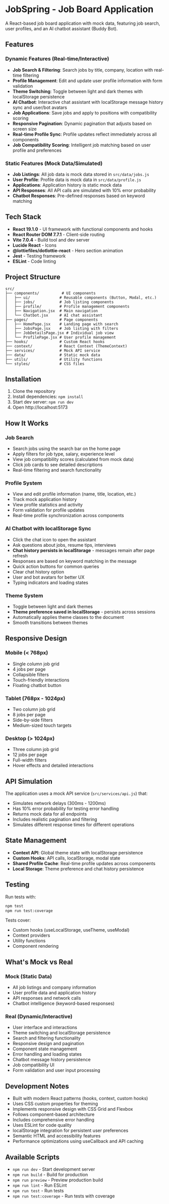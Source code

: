 # JobSpring - Job Board Application

A React-based job board application with mock data, featuring job search, user profiles, and an AI chatbot assistant (Buddy Bot).

## Features

### Dynamic Features (Real-time/Interactive)
- **Job Search & Filtering**: Search jobs by title, company, location with real-time filtering
- **Profile Management**: Edit and update user profile information with form validation
- **Theme Switching**: Toggle between light and dark themes with localStorage persistence
- **AI Chatbot**: Interactive chat assistant with localStorage message history sync and user/bot avatars
- **Job Applications**: Save jobs and apply to positions with compatibility scoring
- **Responsive Pagination**: Dynamic pagination that adjusts based on screen size
- **Real-time Profile Sync**: Profile updates reflect immediately across all components
- **Job Compatibility Scoring**: Intelligent job matching based on user profile and preferences

### Static Features (Mock Data/Simulated)
- **Job Listings**: All job data is mock data stored in `src/data/jobs.js`
- **User Profile**: Profile data is mock data in `src/data/profile.js`
- **Applications**: Application history is static mock data
- **API Responses**: All API calls are simulated with 10% error probability
- **Chatbot Responses**: Pre-defined responses based on keyword matching

## Tech Stack

- **React 19.1.0** - UI framework with functional components and hooks
- **React Router DOM 7.7.1** - Client-side routing
- **Vite 7.0.4** - Build tool and dev server
- **Lucide React** - Icons
- **@lottiefiles/dotlottie-react** - Hero section animation
- **Jest** - Testing framework
- **ESLint** - Code linting

## Project Structure

```
src/
├── components/          # UI components
│   ├── ui/             # Reusable components (Button, Modal, etc.)
│   ├── jobs/           # Job listing components
│   ├── profile/        # Profile management components
│   ├── Navigation.jsx  # Main navigation
│   └── Chatbot.jsx     # AI chat assistant
├── pages/              # Page components
│   ├── HomePage.jsx    # Landing page with search
│   ├── JobsPage.jsx    # Job listing with filters
│   ├── JobDetailsPage.jsx # Individual job view
│   └── ProfilePage.jsx # User profile management
├── hooks/              # Custom React hooks
├── context/            # React Context (ThemeContext)
├── services/           # Mock API service
├── data/               # Static mock data
├── utils/              # Utility functions
└── styles/             # CSS files
```

## Installation

1. Clone the repository
2. Install dependencies: `npm install`
3. Start dev server: `npm run dev`
4. Open http://localhost:5173

## How It Works

### Job Search
- Search jobs using the search bar on the home page
- Apply filters for job type, salary, experience level
- View job compatibility scores (calculated from mock data)
- Click job cards to see detailed descriptions
- Real-time filtering and search functionality

### Profile System
- View and edit profile information (name, title, location, etc.)
- Track mock application history
- View profile statistics and activity
- Form validation for profile updates
- Real-time profile synchronization across components

### AI Chatbot with localStorage Sync
- Click the chat icon to open the assistant
- Ask questions about jobs, resume tips, interviews
- **Chat history persists in localStorage** - messages remain after page refresh
- Responses are based on keyword matching in the message
- Quick action buttons for common queries
- Clear chat history option
- User and bot avatars for better UX
- Typing indicators and loading states

### Theme System
- Toggle between light and dark themes
- **Theme preference saved in localStorage** - persists across sessions
- Automatically applies theme classes to the document
- Smooth transitions between themes

## Responsive Design

### Mobile (< 768px)
- Single column job grid
- 4 jobs per page
- Collapsible filters
- Touch-friendly interactions
- Floating chatbot button

### Tablet (768px - 1024px)
- Two column job grid
- 8 jobs per page
- Side-by-side filters
- Medium-sized touch targets

### Desktop (> 1024px)
- Three column job grid
- 12 jobs per page
- Full-width filters
- Hover effects and detailed interactions

## API Simulation

The application uses a mock API service (`src/services/api.js`) that:
- Simulates network delays (300ms - 1200ms)
- Has 10% error probability for testing error handling
- Returns mock data for all endpoints
- Includes realistic pagination and filtering
- Simulates different response times for different operations

## State Management

- **Context API**: Global theme state with localStorage persistence
- **Custom Hooks**: API calls, localStorage, modal state
- **Shared Profile Cache**: Real-time profile updates across components
- **Local Storage**: Theme preference and chat history persistence

## Testing

Run tests with:
```bash
npm test
npm run test:coverage
```

Tests cover:
- Custom hooks (useLocalStorage, useTheme, useModal)
- Context providers
- Utility functions
- Component rendering

## What's Mock vs Real

### Mock (Static Data)
- All job listings and company information
- User profile data and application history
- API responses and network calls
- Chatbot intelligence (keyword-based responses)

### Real (Dynamic/Interactive)
- User interface and interactions
- Theme switching and localStorage persistence
- Search and filtering functionality
- Responsive design and pagination
- Component state management
- Error handling and loading states
- Chatbot message history persistence
- Job compatibility UI
- Form validation and user input processing

## Development Notes

- Built with modern React patterns (hooks, context, custom hooks)
- Uses CSS custom properties for theming
- Implements responsive design with CSS Grid and Flexbox
- Follows component-based architecture
- Includes comprehensive error handling
- Uses ESLint for code quality
- localStorage integration for persistent user preferences
- Semantic HTML and accessibility features
- Performance optimizations using useCallback and API caching

## Available Scripts

- `npm run dev` - Start development server
- `npm run build` - Build for production
- `npm run preview` - Preview production build
- `npm run lint` - Run ESLint
- `npm run test` - Run tests
- `npm run test:coverage` - Run tests with coverage
